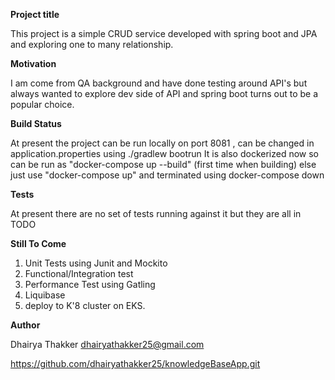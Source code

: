 **Project title**

This project is a simple CRUD service developed with spring boot and 
JPA and exploring one to many relationship.

**Motivation**

I am come from QA background and have done testing around API's 
but always wanted to explore dev side of API and spring boot turns out to be a 
popular choice.

**Build Status**

At present the project can be run locally on port 8081 , 
can be changed in application.properties using ./gradlew bootrun
It is also dockerized now so can be run as 
"docker-compose up --build"  (first time when building)
else just use "docker-compose up" 
and terminated using docker-compose down

**Tests**

At present there are no set of tests running against it but they are all in TODO

**Still To Come**

1. Unit Tests using Junit and Mockito
2. Functional/Integration test
3. Performance Test using Gatling
4. Liquibase
5. deploy to K'8 cluster on EKS.

**Author**

Dhairya Thakker
dhairyathakker25@gmail.com

https://github.com/dhairyathakker25/knowledgeBaseApp.git

